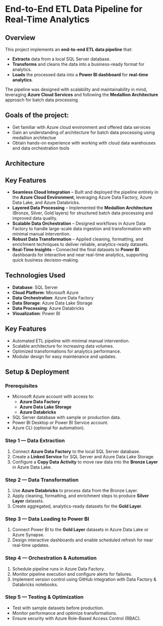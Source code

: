 # End-to-End ETL Data Pipeline for Real-Time Analytics



## **Overview**
This project implements an **end-to-end ETL data pipeline** that:
- **Extracts** data from a local SQL Server database.
- **Transforms** and cleans the data into a business-ready format for analytics.
- **Loads** the processed data into a **Power BI dashboard** for **real-time analytics**.

The pipeline was designed with scalability and maintainability in mind, leveraging **Azure Cloud Services** and following the **Medallion Architecture** approach for batch data processing.



## **Goals of the project:**
- Get familiar with Azure cloud environment and offered data services
- Gain an understanding of architecture for batch data processing using medallion architectue
- Obtain hands-on experience with working with cloud data warehouses and data orchestration tools



## **Architecture**



## **Key Features**
- **Seamless Cloud Integration** – Built and deployed the pipeline entirely in the **Azure Cloud Environment**, leveraging Azure Data Factory, Azure Data Lake, and Azure Databricks.  
- **Layered Data Processing** – Implemented the **Medallion Architecture** (Bronze, Silver, Gold layers) for structured batch data processing and improved data quality.  
- **Scalable Data Orchestration** – Designed workflows in Azure Data Factory to handle large-scale data ingestion and transformation with minimal manual intervention.  
- **Robust Data Transformation** – Applied cleaning, formatting, and enrichment techniques to deliver reliable, analytics-ready datasets.  
- **Real-Time Insights** – Connected the final datasets to **Power BI** dashboards for interactive and near real-time analytics, supporting quick business decision-making.  



## **Technologies Used**
- **Database**: SQL Server
- **Cloud Platform**: Microsoft Azure
- **Data Orchestration**: Azure Data Factory
- **Data Storage**: Azure Data Lake Storage
- **Data Processing**: Azure Databricks
- **Visualization**: Power BI



## **Key Features**
- Automated ETL pipeline with minimal manual intervention.
- Scalable architecture for increasing data volumes.
- Optimized transformations for analytics performance.
- Modular design for easy maintenance and updates.



## **Setup & Deployment**

### **Prerequisites**
- Microsoft Azure account with access to:
  - **Azure Data Factory**
  - **Azure Data Lake Storage**
  - **Azure Databricks**
- SQL Server database with sample or production data.
- Power BI Desktop or Power BI Service account.
- Azure CLI (optional for automation).



### **Step 1 — Data Extraction**
1. Connect **Azure Data Factory** to the local SQL Server database.
2. Create a **Linked Service** for SQL Server and Azure Data Lake Storage.
3. Configure a **Copy Data Activity** to move raw data into the **Bronze Layer** in Azure Data Lake.



### **Step 2 — Data Transformation**
1. Use **Azure Databricks** to process data from the Bronze Layer.
2. Apply cleaning, formatting, and enrichment steps to produce **Silver Layer** datasets.
3. Create aggregated, analytics-ready datasets for the **Gold Layer**.



### **Step 3 — Data Loading to Power BI**
1. Connect Power BI to the **Gold Layer** datasets in Azure Data Lake or Azure Synapse.
2. Design interactive dashboards and enable scheduled refresh for near real-time updates.



### **Step 4 — Orchestration & Automation**
1. Schedule pipeline runs in Azure Data Factory.
2. Monitor pipeline execution and configure alerts for failures.
3. Implement version control using GitHub integration with Data Factory & Databricks notebooks.



### **Step 5 — Testing & Optimization**
- Test with sample datasets before production.
- Monitor performance and optimize transformations.
- Ensure security with Azure Role-Based Access Control (RBAC).

